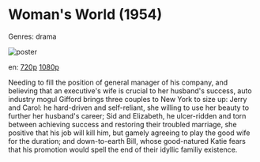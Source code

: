 # Woman's World (1954)

Genres: drama

![poster](http://image.tmdb.org/t/p/w500/cBRWZyvbOSCAQTODb6x5bbEdqT9.jpg)

en:
  [720p](magnet:?xt=urn:btih:514DCB09928212ECB51F0ACC3D065E02D3686FDC&tr=udp://glotorrents.pw:6969/announce&tr=udp://tracker.opentrackr.org:1337/announce&tr=udp://torrent.gresille.org:80/announce&tr=udp://tracker.openbittorrent.com:80&tr=udp://tracker.coppersurfer.tk:6969&tr=udp://tracker.leechers-paradise.org:6969&tr=udp://p4p.arenabg.ch:1337&tr=udp://tracker.internetwarriors.net:1337)
  [1080p](magnet:?xt=urn:btih:40C8E54B9620B44CCF49E2CF9B56F7F999A88948&tr=udp://glotorrents.pw:6969/announce&tr=udp://tracker.opentrackr.org:1337/announce&tr=udp://torrent.gresille.org:80/announce&tr=udp://tracker.openbittorrent.com:80&tr=udp://tracker.coppersurfer.tk:6969&tr=udp://tracker.leechers-paradise.org:6969&tr=udp://p4p.arenabg.ch:1337&tr=udp://tracker.internetwarriors.net:1337)
  


Needing to fill the position of general manager of his company, and believing that an executive's wife is crucial to her husband's success, auto industry mogul Gifford brings three couples to New York to size up: Jerry and Carol: he hard-driven and self-reliant, she willing to use her beauty to further her husband's career; Sid and Elizabeth, he ulcer-ridden and torn between achieving success and restoring their troubled marriage, she positive that his job will kill him, but gamely agreeing to play the good wife for the duration; and down-to-earth Bill, whose good-natured Katie fears that his promotion would spell the end of their idyllic familiy existence.